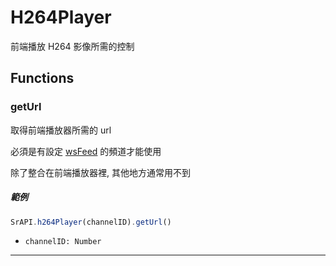 # H264Player

前端播放 H264 影像所需的控制

## Functions

### getUrl

取得前端播放器所需的 url

必須是有設定 [wsFeed](https://github.com/Org08/sdb-nexus/blob/master/docs/API/SrAPI/Channel.md#setWSFeed) 的頻道才能使用

除了整合在前端播放器裡, 其他地方通常用不到

##### 範例

```javascript
SrAPI.h264Player(channelID).getUrl()
```

- `channelID: Number`

---
